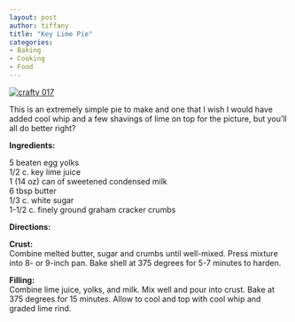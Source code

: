 ```yaml
---
layout: post
author: tiffany
title: "Key Lime Pie"
categories: 
- Baking
- Cooking
- Food
---
```


[![](jekyll_uploads/2011/02/crafty-017-325x433.jpg "crafty 017")](http://www.sweetpeonies.com/2011/02/key-lime-pie/crafty-017-2/)

This is an extremely simple pie to make and one that I wish I would have added cool whip and a few shavings of lime on top for the picture, but you’ll all do better right?

**Ingredients:**

5 beaten egg yolks  
1/2 c. key lime juice  
1 (14 oz) can of sweetened condensed milk  
6 tbsp butter  
1/3 c. white sugar  
1-1/2 c. finely ground graham cracker crumbs

**Directions:**

**Crust:**  
Combine melted butter, sugar and crumbs until well-mixed. Press mixture into 8- or 9-inch pan. Bake shell at 375 degrees for 5-7 minutes to harden.

**Filling:**  
Combine lime juice, yolks, and milk. Mix well and pour into crust. Bake at 375 degrees for 15 minutes. Allow to cool and top with cool whip and graded lime rind.